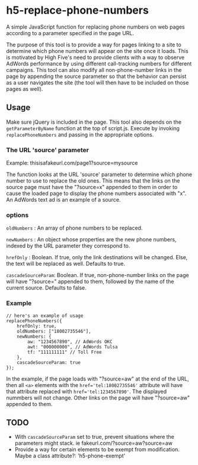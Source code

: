 # h5-replace-phone-numbers
A simple JavaScript function for replacing phone numbers on web pages according to a parameter specified in the page URL.

The purpose of this tool is to provide a way for pages linking to a site to determine which phone numbers will appear on the site once it loads. This is motivated by High Five's need to provide clients with a way to observe AdWords performance by using different call-tracking numbers for different campaigns. This tool can also modify all non-phone-number links in the page by appending the source parameter so that the behavior can persist as a user navigates the site (the tool will then have to be included on those pages as well).

## Usage
Make sure jQuery is included in the page. This tool also depends on the `getParameterByName` function at the top of script.js. Execute by invoking `replacePhoneNumbers` and passing in the appropriate options.

### The URL 'source' parameter
Example: thisisafakeurl.com/page1?source=mysource

The function looks at the URL 'source' parameter to determine which phone number to use to replace the old ones. This means that the links on the source page must have the "?source=x" appended to them in order to cause the loaded page to display the phone numbers associated with "x". An AdWords text ad is an example of a source.

### options
`oldNumbers` : An array of phone numbers to be replaced.

`newNumbers` : An object whose properties are the new phone numbers, indexed by the URL parameter they correspond to.

`hrefOnly` : Boolean. If true, only the link destinations will be changed. Else, the text will be replaced as well. Defaults to true.

`cascadeSourceParam`: Boolean. If true, non-phone-number links on the page will have "?source=" appended to them, followed by the name of the current source. Defaults to false.

### Example
```
// here's an example of usage
replacePhoneNumbers({
    hrefOnly: true,
    oldNumbers: ["18002735546"],
    newNumbers: {
        aw: "1234567890", // AdWords OKC
        awt: "000000000", // AdWords Tulsa
        tf: "111111111" // Toll Free
    },
    cascadeSourceParam: true
});
```

In the example, if the page loads with "?source=aw" at the end of the URL, then all `<a>` elements with the `href='tel:18002735546'` attribute will have that attribute replaced with `href='tel:1234567890'`. The displayed nummbers will not change. Other links on the page will have "?source=aw" appended to them.

## TODO
- With `cascadeSourceParam` set to true, prevent situations where the parameters might stack. ie fakeurl.com/?source=aw?source=aw
- Provide a way for certain elements to be exempt from modification. Maybe a class attribute?: 'h5-phone-exempt'